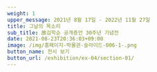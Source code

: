 ```yaml
---
weight: 1
upper_message: 2021년 8월 17일 - 2022년 11월 27일
title: 그날의 목소리
sub_title: 故김학순 공개증언 30주년 기념전
date: 2021-08-23T20:36:03+09:00
image: /img/홈페이지-박물관-슬라이드-006-1-.png
button_name: 전시 보기
button_url: /exhibition/ex-04/section-01/
---
```

